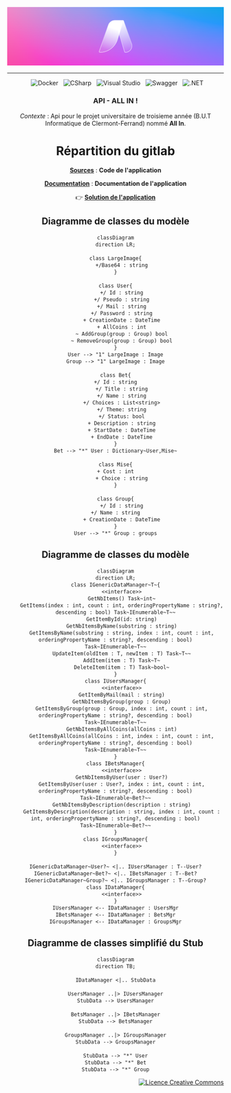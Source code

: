 <div align = center>

  <img src="Documentation/Images/Banner-AllIn.png" />
    
---

&nbsp; ![Docker](https://img.shields.io/badge/Docker-2496ED.svg?style=for-the-badge&logo=Docker&logoColor=white)
&nbsp; ![CSharp](https://img.shields.io/badge/C%20Sharp-239120.svg?style=for-the-badge&logo=C-Sharp&logoColor=white)
&nbsp; ![Visual Studio](https://img.shields.io/badge/Visual%20Studio-5C2D91.svg?style=for-the-badge&logo=Visual-Studio&logoColor=white)
&nbsp; ![Swagger](https://img.shields.io/badge/Swagger-85EA2D.svg?style=for-the-badge&logo=Swagger&logoColor=black)
&nbsp; ![.NET](https://img.shields.io/badge/.NET-512BD4.svg?style=for-the-badge&logo=dotnet&logoColor=white)

### API - ALL IN !

*Contexte* : Api pour le projet universitaire de troisieme année (B.U.T Informatique de Clermont-Ferrand) nommé **All In**.

# Répartition du gitlab

[**Sources**](Sources) : **Code de l'application**

[**Documentation**](Documentation) : **Documentation de l'application**

👉 [**Solution de l'application**](Sources/AllIn.sln)


## Diagramme de classes du modèle

```mermaid
classDiagram
direction LR;

class LargeImage{
    +/Base64 : string
}

class User{
    +/ Id : string
    +/ Pseudo : string
    +/ Mail : string
    +/ Password : string
    + CreationDate : DateTime
    + AllCoins : int
    ~ AddGroup(group : Group) bool
    ~ RemoveGroup(group : Group) bool
}
User --> "1" LargeImage : Image
Group --> "1" LargeImage : Image

class Bet{
    +/ Id : string    
    +/ Title : string
    +/ Name : string
    +/ Choices : List<string>
    +/ Theme: string
    +/ Status: bool
    + Description : string
    + StartDate : DateTime
    + EndDate : DateTime
}
Bet --> "*" User : Dictionary~User,Mise~

class Mise{
    + Cost : int    
    + Choice : string
}

class Group{
    +/ Id : string
    +/ Name : string    
    + CreationDate : DateTime
}
User --> "*" Group : groups
```

## Diagramme de classes du modèle
```mermaid
classDiagram
direction LR;
class IGenericDataManager~T~{
    <<interface>>
    GetNbItems() Task~int~
    GetItems(index : int, count : int, orderingPropertyName : string?, descending : bool) Task~IEnumerable~T~~
    GetItemById(id: string)
    GetNbItemsByName(substring : string)
    GetItemsByName(substring : string, index : int, count : int, orderingPropertyName : string?, descending : bool) Task~IEnumerable~T~~
    UpdateItem(oldItem : T, newItem : T) Task~T~~
    AddItem(item : T) Task~T~
    DeleteItem(item : T) Task~bool~
}
class IUsersManager{
    <<interface>>
    GetItemByMail(mail : string)
    GetNbItemsByGroup(group : Group)
    GetItemsByGroup(group : Group, index : int, count : int, orderingPropertyName : string?, descending : bool) Task~IEnumerable~T~~
    GetNbItemsByAllCoins(allCoins : int)
    GetItemsByAllCoins(allCoins : int, index : int, count : int, orderingPropertyName : string?, descending : bool) Task~IEnumerable~T~~
}
class IBetsManager{
    <<interface>>
    GetNbItemsByUser(user : User?)
    GetItemsByUser(user : User?, index : int, count : int, orderingPropertyName : string?, descending : bool) Task~IEnumerable~Bet?~~
    GetNbItemsByDescription(description : string)
    GetItemsByDescription(description : string, index : int, count : int, orderingPropertyName : string?, descending : bool) Task~IEnumerable~Bet?~~
}
class IGroupsManager{
    <<interface>>
}

IGenericDataManager~User?~ <|.. IUsersManager : T--User?
IGenericDataManager~Bet?~ <|.. IBetsManager : T--Bet?
IGenericDataManager~Group?~ <|.. IGroupsManager : T--Group?
class IDataManager{
    <<interface>>
}
IUsersManager <-- IDataManager : UsersMgr
IBetsManager <-- IDataManager : BetsMgr
IGroupsManager <-- IDataManager : GroupsMgr
```

## Diagramme de classes simplifié du Stub
```mermaid
classDiagram
direction TB;

IDataManager <|.. StubData

UsersManager ..|> IUsersManager
StubData --> UsersManager

BetsManager ..|> IBetsManager
StubData --> BetsManager

GroupsManager ..|> IGroupsManager
StubData --> GroupsManager

StubData --> "*" User
StubData --> "*" Bet
StubData --> "*" Group
```
</div>

<div align = right>
<a rel="license" href="http://creativecommons.org/licenses/by-nc-nd/4.0/"><img alt="Licence Creative Commons" style="border-width:0" src="https://i.creativecommons.org/l/by-nc-nd/4.0/88x31.png" /></a>
<right>

</div>